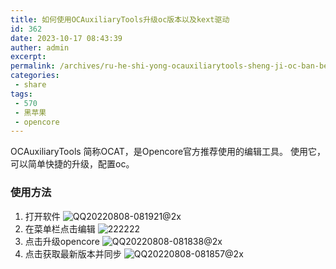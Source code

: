 ```yaml
---
title: 如何使用OCAuxiliaryTools升级oc版本以及kext驱动
id: 362
date: 2023-10-17 08:43:39
auther: admin
excerpt: 
permalink: /archives/ru-he-shi-yong-ocauxiliarytools-sheng-ji-oc-ban-ben-yi-ji-kext-qu-dong
categories:
 - share
tags: 
 - 570
 - 黑苹果
 - opencore
---
```


OCAuxiliaryTools
简称OCAT，是Opencore官方推荐使用的编辑工具。
使用它，可以简单快捷的升级，配置oc。
### 使用方法
1. 打开软件
![QQ20220808-081921@2x](https://blog-1312096806.cos.ap-guangzhou.myqcloud.com/QQ20220808-081921@2x.png)
2. 在菜单栏点击编辑
![222222](https://blog-1312096806.cos.ap-guangzhou.myqcloud.com/222222.png)
3. 点击升级opencore
![QQ20220808-081838@2x](https://blog-1312096806.cos.ap-guangzhou.myqcloud.com/QQ20220808-081838@2x.png)
4. 点击获取最新版本并同步
![QQ20220808-081857@2x](https://blog-1312096806.cos.ap-guangzhou.myqcloud.com/QQ20220808-081857@2x.png)